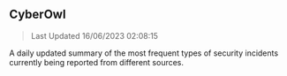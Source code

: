 ## CyberOwl 
> Last Updated 16/06/2023 02:08:15 


A daily updated summary of the most frequent types of security incidents currently being reported from different sources.

